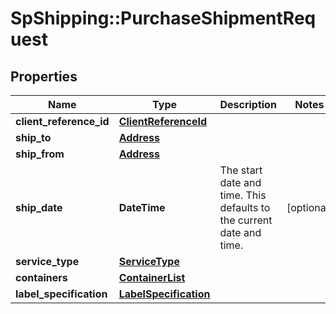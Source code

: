# SpShipping::PurchaseShipmentRequest

## Properties
Name | Type | Description | Notes
------------ | ------------- | ------------- | -------------
**client_reference_id** | [**ClientReferenceId**](ClientReferenceId.md) |  | 
**ship_to** | [**Address**](Address.md) |  | 
**ship_from** | [**Address**](Address.md) |  | 
**ship_date** | **DateTime** | The start date and time. This defaults to the current date and time. | [optional] 
**service_type** | [**ServiceType**](ServiceType.md) |  | 
**containers** | [**ContainerList**](ContainerList.md) |  | 
**label_specification** | [**LabelSpecification**](LabelSpecification.md) |  | 

